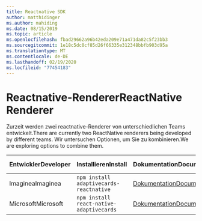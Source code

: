 ```yaml
---
title: Reactnative SDK
author: matthidinger
ms.author: mahiding
ms.date: 08/15/2019
ms.topic: article
ms.openlocfilehash: fbad29662a96b42eda209e71a471da82c5f23bb3
ms.sourcegitcommit: 1e18c5dc0cf85d26f66335e312348bbfb903d95a
ms.translationtype: MT
ms.contentlocale: de-DE
ms.lasthandoff: 02/19/2020
ms.locfileid: "77454183"
---
```

# <a name="reactnative-renderer"></a><span data-ttu-id="d632a-102">Reactnative-Renderer</span><span class="sxs-lookup"><span data-stu-id="d632a-102">ReactNative Renderer</span></span>

<span data-ttu-id="d632a-103">Zurzeit werden zwei reactnative-Renderer von unterschiedlichen Teams entwickelt.</span><span class="sxs-lookup"><span data-stu-id="d632a-103">There are currently two ReactNative renderers being developed by different teams.</span></span> <span data-ttu-id="d632a-104">Wir untersuchen Optionen, um Sie zu kombinieren.</span><span class="sxs-lookup"><span data-stu-id="d632a-104">We are exploring options to combine them.</span></span>

<span data-ttu-id="d632a-105">Entwickler</span><span class="sxs-lookup"><span data-stu-id="d632a-105">Developer</span></span> | <span data-ttu-id="d632a-106">Installieren</span><span class="sxs-lookup"><span data-stu-id="d632a-106">Install</span></span> | <span data-ttu-id="d632a-107">Dokumentation</span><span class="sxs-lookup"><span data-stu-id="d632a-107">Documentation</span></span> | <span data-ttu-id="d632a-108">Quellcode</span><span class="sxs-lookup"><span data-stu-id="d632a-108">Source Code</span></span>
---|---|---|---
<span data-ttu-id="d632a-109">Imaginea</span><span class="sxs-lookup"><span data-stu-id="d632a-109">Imaginea</span></span> | `npm install adaptivecards-reactnative` | [<span data-ttu-id="d632a-110">Dokumentation</span><span class="sxs-lookup"><span data-stu-id="d632a-110">Documentation</span></span>](https://www.npmjs.com/package/adaptivecards-reactnative) | [<span data-ttu-id="d632a-111">Quelle</span><span class="sxs-lookup"><span data-stu-id="d632a-111">Source</span></span>](https://github.com/microsoft/AdaptiveCards/tree/master/source/community/reactnative)
<span data-ttu-id="d632a-112">Microsoft</span><span class="sxs-lookup"><span data-stu-id="d632a-112">Microsoft</span></span> | `npm install react-native-adaptivecards` | [<span data-ttu-id="d632a-113">Dokumentation</span><span class="sxs-lookup"><span data-stu-id="d632a-113">Documentation</span></span>](https://www.npmjs.com/package/react-native-adaptivecards) | [<span data-ttu-id="d632a-114">Quelle</span><span class="sxs-lookup"><span data-stu-id="d632a-114">Source</span></span>](https://github.com/Microsoft/react-native-adaptivecards)

